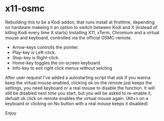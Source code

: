 # x11-osmc
Rebuilding this to be a Kodi addon, that runs install at firsttime, depending on hardware makeing it an option to switch between Kodi and X (instead of killing Kodi every time X starts)
Installing X11, xTerm, Chromium and a virtual mouse and keyboard, controlled via the official OSMC-remote.

* Arrow-keys controlls the pointer.
* Play-key is Left-click.
* Stop-key is Right-click.
* Home-key toggles the on-screen keyboard.
* Info-key to exit right click menus without selcting

After user request I've added a autostarting script that ask if you wanna keep the virtual mouse enabled, clicking ok on the remote just keeps the settings, you need keyboard or a real mouse to disable the function. It will still be disabled next time you start, but you will be asked to re-enable it, defualt ok click on remote enables the virtual mouse again. (Alt+n on a keyboard or clicking on No button with a real mouse keeps it disabled)

Enjoy

